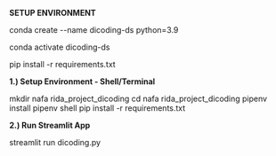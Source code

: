 **SETUP ENVIRONMENT**

conda create --name dicoding-ds python=3.9

conda activate dicoding-ds

pip install -r requirements.txt



**1.) Setup Environment - Shell/Terminal**

mkdir nafa rida_project_dicoding
cd nafa rida_project_dicoding
pipenv install
pipenv shell
pip install -r requirements.txt


**2.) Run Streamlit App**

streamlit run dicoding.py
